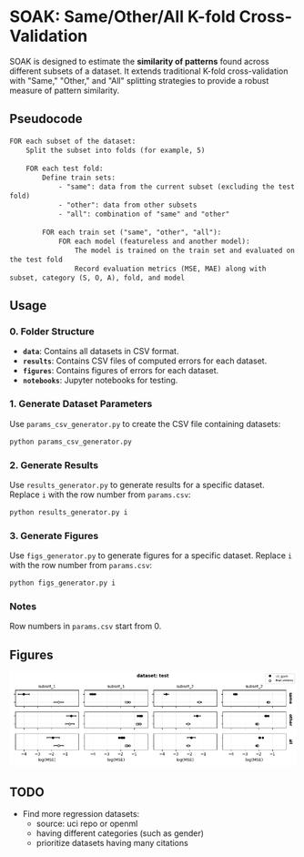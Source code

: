 # SOAK: Same/Other/All K-fold Cross-Validation
SOAK is designed to estimate the **similarity of patterns** found across different subsets of a dataset. It extends traditional K-fold cross-validation with "Same," "Other," and "All" splitting strategies to provide a robust measure of pattern similarity.

## Pseudocode
```
FOR each subset of the dataset:
    Split the subset into folds (for example, 5)

    FOR each test fold:
        Define train sets:
            - "same": data from the current subset (excluding the test fold)
            - "other": data from other subsets
            - "all": combination of "same" and "other"

        FOR each train set ("same", "other", "all"):
            FOR each model (featureless and another model):
                The model is trained on the train set and evaluated on the test fold
                Record evaluation metrics (MSE, MAE) along with subset, category (S, O, A), fold, and model
```

## Usage

### 0. Folder Structure
- **`data`**: Contains all datasets in CSV format.  
- **`results`**: Contains CSV files of computed errors for each dataset.  
- **`figures`**: Contains figures of errors for each dataset.  
- **`notebooks`**: Jupyter notebooks for testing.


### 1. Generate Dataset Parameters
Use `params_csv_generator.py` to create the CSV file containing datasets:

```bash 
python params_csv_generator.py
```

### 2. Generate Results
Use `results_generator.py` to generate results for a specific dataset. Replace `i` with the row number from `params.csv`:
```bash
python results_generator.py i
```

### 3. Generate Figures
Use `figs_generator.py` to generate figures for a specific dataset. Replace `i` with the row number from `params.csv`:
```bash
python figs_generator.py i
```

### Notes
Row numbers in `params.csv` start from 0.

## Figures
![alt text](figures/test.png)

## TODO
- Find more regression datasets:
   - source: uci repo or openml
   - having different categories (such as gender)
   - prioritize datasets having many citations
